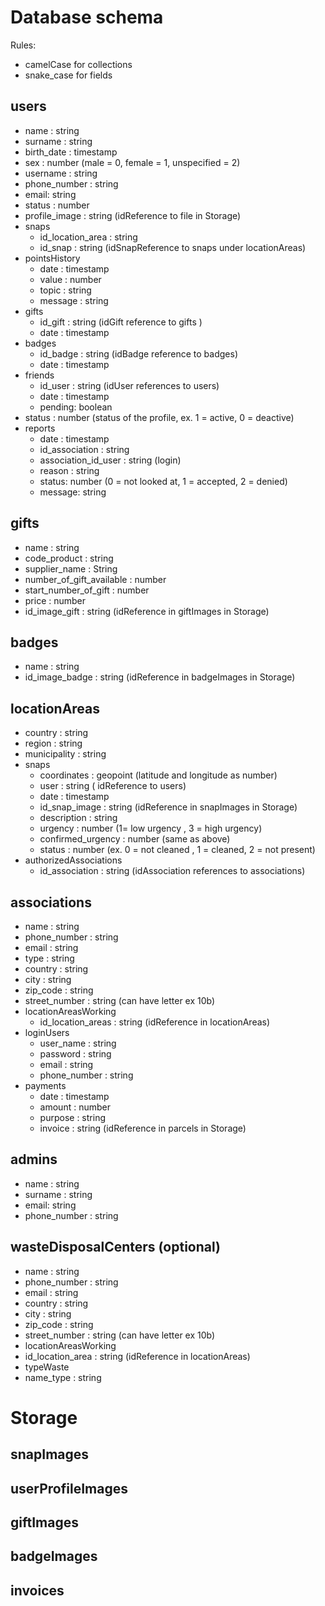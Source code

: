 # Database schema
Rules:
- camelCase for collections
- snake_case for fields


## users
- name : string
- surname : string
- birth_date : timestamp
- sex : number (male = 0, female = 1, unspecified = 2)
- username : string
- phone_number : string
- email: string
- status : number
- profile_image : string (idReference to file in Storage)
- snaps
  - id_location_area : string
  - id_snap : string (idSnapReference to snaps under locationAreas)
- pointsHistory 
  - date : timestamp
  - value : number
  - topic : string
  - message : string
- gifts
  - id_gift : string (idGift reference to gifts )
  - date : timestamp
- badges
  - id_badge : string (idBadge reference to badges)
  - date : timestamp
- friends
  - id_user : string (idUser references to users)
  - date : timestamp
  - pending: boolean
- status : number (status of the profile, ex. 1 = active, 0 = deactive)
- reports
  - date : timestamp
  - id_association : string
  - association_id_user : string (login)
  - reason : string
  - status: number (0 = not looked at, 1 = accepted, 2 = denied)
  - message: string

## gifts
- name : string
- code_product : string
- supplier_name : String
- number_of_gift_available : number 
- start_number_of_gift : number
- price : number
- id_image_gift : string (idReference in giftImages in Storage)

## badges 
- name : string 
- id_image_badge : string (idReference in badgeImages in Storage)

## locationAreas
- country : string
- region : string
- municipality : string
- snaps
  - coordinates : geopoint (latitude and longitude as number)
  - user : string ( idReference to users)
  - date : timestamp
  - id_snap_image : string (idReference in snapImages in Storage)
  - description : string
  - urgency : number (1= low urgency , 3 = high urgency)
  - confirmed_urgency : number (same as above)
  - status : number (ex. 0 = not cleaned , 1 = cleaned, 2 = not present)
- authorizedAssociations
  - id_association : string (idAssociation references to associations)
 
## associations
- name : string
- phone_number : string
- email : string
- type : string
- country : string
- city : string
- zip_code : string
- street_number : string (can have letter ex 10b)
- locationAreasWorking
  - id_location_areas : string (idReference in locationAreas)
- loginUsers
  - user_name : string
  - password : string
  - email : string
  - phone_number : string
- payments
  - date : timestamp
  - amount : number
  - purpose : string
  - invoice : string (idReference in parcels in Storage)


## admins
- name : string
- surname : string
- email: string
- phone_number : string

 ## wasteDisposalCenters (optional)
- name : string
- phone_number : string
- email : string
- country : string
- city : string
- zip_code : string
- street_number : string (can have letter ex 10b)
- locationAreasWorking
- id_location_area : string (idReference in locationAreas)
- typeWaste 
- name_type : string
  
 

# Storage

## snapImages
## userProfileImages
## giftImages
## badgeImages
## invoices
